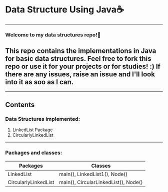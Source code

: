 #                                           **Data Structure Using Java**☕
---
### Welcome to my data structures repo!🌠
This repo contains the implementations in **Java** for basic data structures.
Feel free to fork this repo or use it for your projects or for studies! :)
If there are any issues, raise an issue and I'll look into it as soo as I can.
---
---

## Contents
### Data Structures implemented:
1. LinkedList Package
2. CircularlyLinkedList

---
### Packages and classes:
  

| Packages   | Classes          |
| -------- | -------------- |
| LinkedList | main(), LinkedList1(), Node()|
| CircularlyLinkedList |  main(), CircularLinkedList(), Node() |
